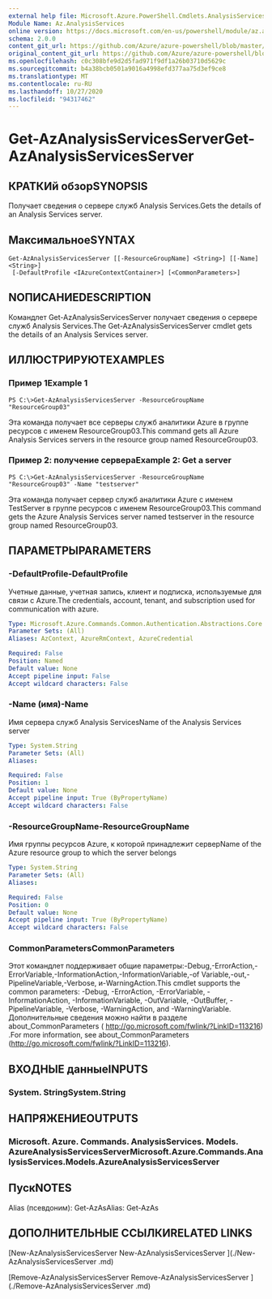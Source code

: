 ```yaml
---
external help file: Microsoft.Azure.PowerShell.Cmdlets.AnalysisServices.dll-Help.xml
Module Name: Az.AnalysisServices
online version: https://docs.microsoft.com/en-us/powershell/module/az.analysisservices/get-azanalysisservicesserver
schema: 2.0.0
content_git_url: https://github.com/Azure/azure-powershell/blob/master/src/AnalysisServices/AnalysisServices/help/Get-AzAnalysisServicesServer.md
original_content_git_url: https://github.com/Azure/azure-powershell/blob/master/src/AnalysisServices/AnalysisServices/help/Get-AzAnalysisServicesServer.md
ms.openlocfilehash: c0c308bfe9d2d5fad971f9df1a26b03710d5629c
ms.sourcegitcommit: b4a38bcb0501a9016a4998efd377aa75d3ef9ce8
ms.translationtype: MT
ms.contentlocale: ru-RU
ms.lasthandoff: 10/27/2020
ms.locfileid: "94317462"
---
```

# <span data-ttu-id="c1d86-101">Get-AzAnalysisServicesServer</span><span class="sxs-lookup"><span data-stu-id="c1d86-101">Get-AzAnalysisServicesServer</span></span>

## <span data-ttu-id="c1d86-102">КРАТКИй обзор</span><span class="sxs-lookup"><span data-stu-id="c1d86-102">SYNOPSIS</span></span>
<span data-ttu-id="c1d86-103">Получает сведения о сервере служб Analysis Services.</span><span class="sxs-lookup"><span data-stu-id="c1d86-103">Gets the details of an Analysis Services server.</span></span>

## <span data-ttu-id="c1d86-104">Максимальное</span><span class="sxs-lookup"><span data-stu-id="c1d86-104">SYNTAX</span></span>

```
Get-AzAnalysisServicesServer [[-ResourceGroupName] <String>] [[-Name] <String>]
 [-DefaultProfile <IAzureContextContainer>] [<CommonParameters>]
```

## <span data-ttu-id="c1d86-105">NОПИСАНИЕ</span><span class="sxs-lookup"><span data-stu-id="c1d86-105">DESCRIPTION</span></span>
<span data-ttu-id="c1d86-106">Командлет Get-AzAnalysisServicesServer получает сведения о сервере служб Analysis Services.</span><span class="sxs-lookup"><span data-stu-id="c1d86-106">The Get-AzAnalysisServicesServer cmdlet gets the details of an Analysis Services server.</span></span>

## <span data-ttu-id="c1d86-107">ИЛЛЮСТРИРУЮТ</span><span class="sxs-lookup"><span data-stu-id="c1d86-107">EXAMPLES</span></span>

### <span data-ttu-id="c1d86-108">Пример 1</span><span class="sxs-lookup"><span data-stu-id="c1d86-108">Example 1</span></span>
```
PS C:\>Get-AzAnalysisServicesServer -ResourceGroupName "ResourceGroup03"
```

<span data-ttu-id="c1d86-109">Эта команда получает все серверы служб аналитики Azure в группе ресурсов с именем ResourceGroup03.</span><span class="sxs-lookup"><span data-stu-id="c1d86-109">This command gets all Azure Analysis Services servers in the resource group named ResourceGroup03.</span></span>

### <span data-ttu-id="c1d86-110">Пример 2: получение сервера</span><span class="sxs-lookup"><span data-stu-id="c1d86-110">Example 2: Get a server</span></span>
```
PS C:\>Get-AzAnalysisServicesServer -ResourceGroupName "ResourceGroup03" -Name "testserver"
```

<span data-ttu-id="c1d86-111">Эта команда получает сервер служб аналитики Azure с именем TestServer в группе ресурсов с именем ResourceGroup03.</span><span class="sxs-lookup"><span data-stu-id="c1d86-111">This command gets the Azure Analysis Services server named testserver in the resource group named ResourceGroup03.</span></span>

## <span data-ttu-id="c1d86-112">ПАРАМЕТРЫ</span><span class="sxs-lookup"><span data-stu-id="c1d86-112">PARAMETERS</span></span>

### <span data-ttu-id="c1d86-113">-DefaultProfile</span><span class="sxs-lookup"><span data-stu-id="c1d86-113">-DefaultProfile</span></span>
<span data-ttu-id="c1d86-114">Учетные данные, учетная запись, клиент и подписка, используемые для связи с Azure.</span><span class="sxs-lookup"><span data-stu-id="c1d86-114">The credentials, account, tenant, and subscription used for communication with azure.</span></span>

```yaml
Type: Microsoft.Azure.Commands.Common.Authentication.Abstractions.Core.IAzureContextContainer
Parameter Sets: (All)
Aliases: AzContext, AzureRmContext, AzureCredential

Required: False
Position: Named
Default value: None
Accept pipeline input: False
Accept wildcard characters: False
```

### <span data-ttu-id="c1d86-115">-Name (имя)</span><span class="sxs-lookup"><span data-stu-id="c1d86-115">-Name</span></span>
<span data-ttu-id="c1d86-116">Имя сервера служб Analysis Services</span><span class="sxs-lookup"><span data-stu-id="c1d86-116">Name of the Analysis Services server</span></span>

```yaml
Type: System.String
Parameter Sets: (All)
Aliases:

Required: False
Position: 1
Default value: None
Accept pipeline input: True (ByPropertyName)
Accept wildcard characters: False
```

### <span data-ttu-id="c1d86-117">-ResourceGroupName</span><span class="sxs-lookup"><span data-stu-id="c1d86-117">-ResourceGroupName</span></span>
<span data-ttu-id="c1d86-118">Имя группы ресурсов Azure, к которой принадлежит сервер</span><span class="sxs-lookup"><span data-stu-id="c1d86-118">Name of the Azure resource group to which the server belongs</span></span>

```yaml
Type: System.String
Parameter Sets: (All)
Aliases:

Required: False
Position: 0
Default value: None
Accept pipeline input: True (ByPropertyName)
Accept wildcard characters: False
```

### <span data-ttu-id="c1d86-119">CommonParameters</span><span class="sxs-lookup"><span data-stu-id="c1d86-119">CommonParameters</span></span>
<span data-ttu-id="c1d86-120">Этот командлет поддерживает общие параметры:-Debug,-ErrorAction,-ErrorVariable,-InformationAction,-InformationVariable,-of Variable,-out,-PipelineVariable,-Verbose, и-WarningAction.</span><span class="sxs-lookup"><span data-stu-id="c1d86-120">This cmdlet supports the common parameters: -Debug, -ErrorAction, -ErrorVariable, -InformationAction, -InformationVariable, -OutVariable, -OutBuffer, -PipelineVariable, -Verbose, -WarningAction, and -WarningVariable.</span></span> <span data-ttu-id="c1d86-121">Дополнительные сведения можно найти в разделе about_CommonParameters ( http://go.microsoft.com/fwlink/?LinkID=113216) .</span><span class="sxs-lookup"><span data-stu-id="c1d86-121">For more information, see about_CommonParameters (http://go.microsoft.com/fwlink/?LinkID=113216).</span></span>

## <span data-ttu-id="c1d86-122">ВХОДНЫЕ данные</span><span class="sxs-lookup"><span data-stu-id="c1d86-122">INPUTS</span></span>

### <span data-ttu-id="c1d86-123">System. String</span><span class="sxs-lookup"><span data-stu-id="c1d86-123">System.String</span></span>

## <span data-ttu-id="c1d86-124">НАПРЯЖЕНИЕ</span><span class="sxs-lookup"><span data-stu-id="c1d86-124">OUTPUTS</span></span>

### <span data-ttu-id="c1d86-125">Microsoft. Azure. Commands. AnalysisServices. Models. AzureAnalysisServicesServer</span><span class="sxs-lookup"><span data-stu-id="c1d86-125">Microsoft.Azure.Commands.AnalysisServices.Models.AzureAnalysisServicesServer</span></span>

## <span data-ttu-id="c1d86-126">Пуск</span><span class="sxs-lookup"><span data-stu-id="c1d86-126">NOTES</span></span>
<span data-ttu-id="c1d86-127">Alias (псевдоним): Get-AzAs</span><span class="sxs-lookup"><span data-stu-id="c1d86-127">Alias: Get-AzAs</span></span>

## <span data-ttu-id="c1d86-128">ДОПОЛНИТЕЛЬНЫЕ ССЫЛКИ</span><span class="sxs-lookup"><span data-stu-id="c1d86-128">RELATED LINKS</span></span>

[<span data-ttu-id="c1d86-129">New-AzAnalysisServicesServer </span><span class="sxs-lookup"><span data-stu-id="c1d86-129">New-AzAnalysisServicesServer </span></span>](./New-AzAnalysisServicesServer .md)

[<span data-ttu-id="c1d86-130">Remove-AzAnalysisServicesServer </span><span class="sxs-lookup"><span data-stu-id="c1d86-130">Remove-AzAnalysisServicesServer </span></span>](./Remove-AzAnalysisServicesServer .md)
